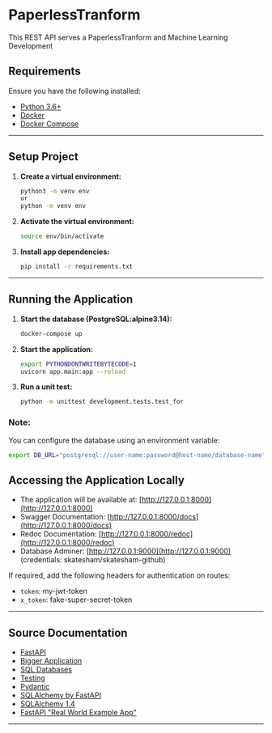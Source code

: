 # PaperlessTranform

This REST API serves a PaperlessTranform and Machine Learning Development

## Requirements

Ensure you have the following installed:

- [Python 3.6+](https://www.python.org/downloads/)
- [Docker](https://docs.docker.com/engine/install/)
- [Docker Compose](https://docs.docker.com/compose/install/)

___

## Setup Project

1. **Create a virtual environment:**
    ```bash
    python3 -m venv env 
    or 
    python -m venv env
    ```

2. **Activate the virtual environment:**
    ```bash
    source env/bin/activate
    ```

3. **Install app dependencies:**
    ```bash
    pip install -r requirements.txt
    ```

___

## Running the Application

1. **Start the database (PostgreSQL:alpine3.14):**
    ```bash
    docker-compose up
    ```

2. **Start the application:**
    ```bash
    export PYTHONDONTWRITEBYTECODE=1
    uvicorn app.main:app --reload
    ```

3. **Run a unit test:**
    ```bash
    python -m unittest development.tests.test_for
    ```

### Note:

You can configure the database using an environment variable:

```bash
export DB_URL="postgresql://user-name:password@host-name/database-name"
```

## Accessing the Application Locally

- The application will be available at: [http://127.0.0.1:8000](http://127.0.0.1:8000)
- Swagger Documentation: [http://127.0.0.1:8000/docs](http://127.0.0.1:8000/docs)
- Redoc Documentation: [http://127.0.0.1:8000/redoc](http://127.0.0.1:8000/redoc)
- Database Adminer: [http://127.0.0.1:9000](http://127.0.0.1:9000) (credentials: skatesham/skatesham-github)

If required, add the following headers for authentication on routes:

- `token`: my-jwt-token
- `x_token`: fake-super-secret-token

___

## Source Documentation

- [FastAPI](https://fastapi.tiangolo.com/)
- [Bigger Application](https://fastapi.tiangolo.com/tutorial/bigger-applications/)
- [SQL Databases](https://fastapi.tiangolo.com/tutorial/sql-databases/)
- [Testing](https://fastapi.tiangolo.com/tutorial/testing/)
- [Pydantic](https://pydantic-docs.helpmanual.io/)
- [SQLAlchemy by FastAPI](https://fastapi.tiangolo.com/tutorial/sql-databases/#sql-relational-databases)
- [SQLAlchemy 1.4](https://docs.sqlalchemy.org/en/14/tutorial/engine.html)
- [FastAPI "Real World Example App"](https://github.com/nsidnev/fastapi-realworld-example-app)

___